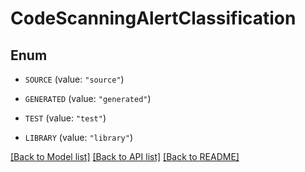 # CodeScanningAlertClassification

## Enum


* `SOURCE` (value: `"source"`)

* `GENERATED` (value: `"generated"`)

* `TEST` (value: `"test"`)

* `LIBRARY` (value: `"library"`)


[[Back to Model list]](../README.md#documentation-for-models) [[Back to API list]](../README.md#documentation-for-api-endpoints) [[Back to README]](../README.md)


